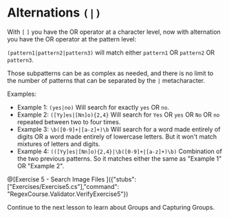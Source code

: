 # Alternations `(|)`

With `[` `]` you have the OR operator at a character level, now with alternation you have the OR operator at the pattern level:

`(pattern1|pattern2|pattern3)` will match either `pattern1` OR `pattern2` OR `pattern3`.

Those subpatterns can be as complex as needed, and there is no limit to the number of patterns that can be separated by the `|` metacharacter.

Examples:

- Example 1: `(yes|no)` Will search for exactly `yes` OR `no`.
- Example 2: `([Yy]es|[Nn]o){2,4}` Will search for `Yes` OR `yes` OR `No` OR `no` repeated between two to four times.
- Example 3: `\b([0-9]+|[a-z]+)\b` Will search for a word made entirely of digits OR a word made entirely of lowercase letters. But it won't match mixtures of letters and digits.
- Example 4: `(([Yy]es|[Nn]o){2,4}|\b([0-9]+|[a-z]+)\b)` Combination of the two previous patterns. So it matches either the same as "Example 1" OR "Example 2".

@[Exercise 5 - Search Image Files ]({"stubs": ["Exercises/Exercise5.cs"],"command": "RegexCourse.Validator.VerifyExercise5"})

Continue to the next lesson to learn about Groups and Capturing Groups.
